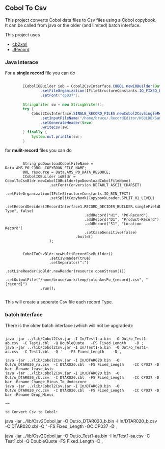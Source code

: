 ## Cobol To Csv

This project converts Cobol data files to Csv files using a Cobol copybook.
It can be called from java or the older (and limited) batch interface.

This project uses

* [cb2xml](https://github.com/bmTas/cb2xml)
* [JRecord](https://github.com/bmTas/JRecord)


### Java Interace

For a **single record** file you can do

~~~java

		ICobolIOBuilder iob = Cobol2CsvInterface.COBOL.newIOBuilder(Data.DTAR020_COPYBOOK_FILE_NAME)
				.setFileOrganization(IFileStructureConstants.IO_FIXED_LENGTH)
				.setFont("cp037");
		
		StringWriter sw = new StringWriter();
		try {
			Cobol2CsvInterface.SINGLE_RECORD_FILES.newCobol2CsvSingleRecordBuilder(iob)
				.setInputFileName("/home/bruce/.RecordEditor/HSQLDB/SampleFiles/DTAR020.bin")
				.setGenerateHeader(true)
				.writeCsv(sw);
		} finally {
			System.out.println(sw);
		}


~~~

for **mulit-record** files you can do

~~~

		String poDownloadCobolFileName = Data.AMS_PO_COBOL_COPYBOOK_FILE_NAME;
		URL resource = Data.AMS_PO_DATA_RESOUCE;
		ICobolIOBuilder ioBldr = CobolToCsvBldr.newCobolIOBuilder(poDownloadCobolFileName)
					.setFont(Conversion.DEFAULT_ASCII_CHARSET)
					.setFileOrganization(IFileStructureConstants.IO_BIN_TEXT)
					.setSplitCopybook(CopybookLoader.SPLIT_01_LEVEL)
					.setRecordDecider(JRecordInterface1.RECORD_DECIDER_BUILDER.singleFieldDeciderBuilder("Record-Type", false)
									.addRecord("H1", "PO-Record")
									.addRecord("D1", "Product-Record")
									.addRecord("S1", "Location-Record")
									.setCaseSensitive(false)
								.build()
					);


		CobolToCsvBldr.newMultiRecordCsvBuilder()
					.setCsvHeader(true)
					.setSeparator(":")
					.setLineReader(ioBldr.newReader(resource.openStream()))
					.setOutputFile("/home/bruce/work/temp/colonAmsPo_{record}.csv", "{record}")
				.run();


~~~

This will create a seperate Csv file each record Type.


### batch Interface

There is the older batch interface (which will not be upgraded): 

~~~

java -jar ../lib/Cobol2Csv.jar -I In/Test1-a.bin  -O Out/o_Test1-ab.csv  -C Test1.cbl  -Q DoubleQuote   -FS Fixed_Length    -D ;
java -jar ../lib/Cobol2Csv.jar -I In/Test1-a.bin  -O Out/o_Test1-ac.csv  -C Test1.cbl  -Q '   -FS Fixed_Length    -D ,

java -jar ../lib/Cobol2Csv.jar -I In/DTAR020.bin  -O Out/o_DTAR020_ra.csv  -C DTAR020.cbl  -FS Fixed_Length    -IC CP037 -D bar -Rename leave_Asis
java -jar ../lib/Cobol2Csv.jar -I In/DTAR020.bin  -O Out/o_DTAR020_rb.csv  -C DTAR020.cbl  -FS Fixed_Length    -IC CP037 -D bar -Rename Change_Minus_To_Undescore
java -jar ../lib/Cobol2Csv.jar -I In/DTAR020.bin  -O Out/o_DTAR020_rc.csv  -C DTAR020.cbl  -FS Fixed_Length    -IC CP037 -D bar -Rename Drop_Minus              

~~

to Convert Csv to Cobol:

~~~

java -jar ../lib/Csv2Cobol.jar -O Out/o_DTAR020_b.bin  -I In/DTAR020_b.csv  -C DTAR020.cbl  -Q '             -FS Fixed_Length    -OC CP037 -D ,

java -jar ../lib/Csv2Cobol.jar -O Out/o_Test1-aa.bin   -I In/Test1-aa.csv   -C Test1.cbl    -Q DoubleQuote   -FS Fixed_Length    -D ,


~~~